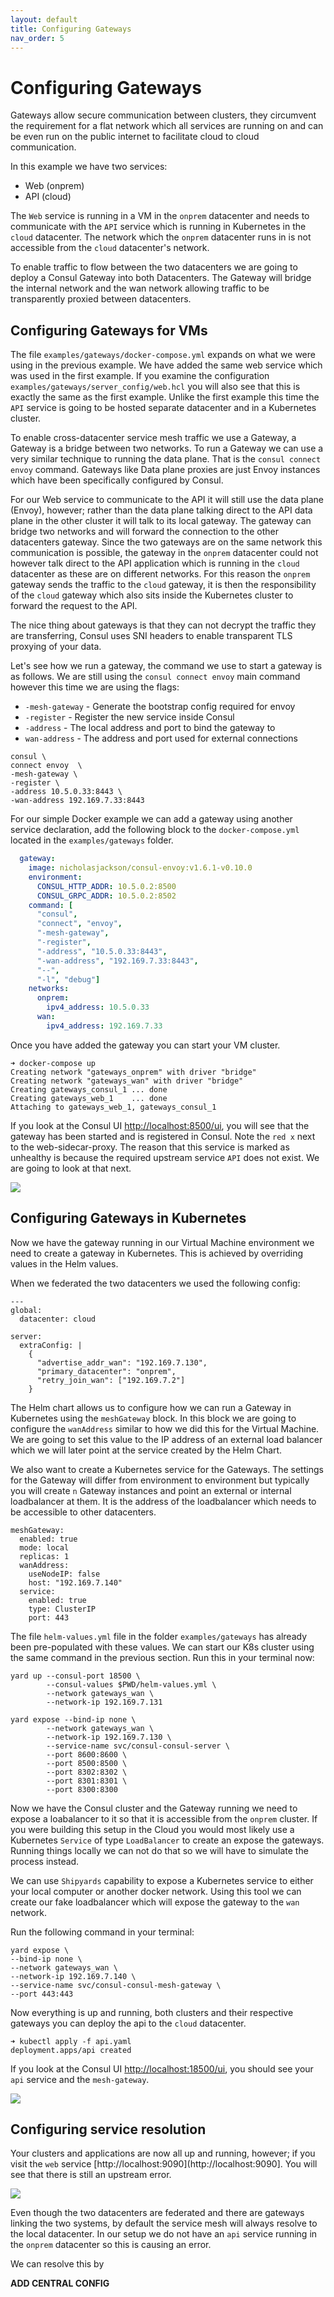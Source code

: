 ```yaml
---
layout: default
title: Configuring Gateways
nav_order: 5
---
```


# Configuring Gateways

Gateways allow secure communication between clusters, they circumvent the requirement for a flat network which all services are running on and can be even run on the public internet to facilitate cloud to cloud communication.

In this example we have two services:
* Web (onprem)
* API (cloud)

The `Web` service is running in a VM in the `onprem` datacenter and needs to communicate with the `API` service which is running in Kubernetes in the `cloud` datacenter. The network which the `onprem` datacenter runs in is not accessible from the `cloud` datacenter's network.

To enable traffic to flow between the two datacenters we are going to deploy a Consul Gateway into both Datacenters. The Gateway will bridge the internal network and the wan network allowing traffic to be transparently proxied between datacenters.

## Configuring Gateways for VMs

The file `examples/gateways/docker-compose.yml` expands on what we were using in the previous example. We have added the same web service which was used in the first example. If you examine the configuration `examples/gateways/server_config/web.hcl` you will also see that this is exactly the same as the first example. Unlike the first example this time the `API` service is going to be hosted separate datacenter and in a Kubernetes cluster.

To enable cross-datacenter service mesh traffic we use a Gateway, a Gateway is a bridge between two networks. To run a Gateway we can use a very similar technique to running the data plane. That is the `consul connect envoy` command. Gateways like Data plane proxies are just Envoy instances which have been specifically configured by Consul.

For our Web service to communicate to the API it will still use the data plane (Envoy), however; rather than the data plane talking direct to the API data plane in the other cluster it will talk to its local gateway. The gateway can bridge two networks and will forward the connection to the other datacenters gateway. Since the two gateways are on the same network this communication  is possible, the gateway in the `onprem` datacenter could not however talk direct to the API application which is running in the `cloud` datacenter as these are on different networks. For this reason the `onprem` gateway sends the traffic to the `cloud` gateway, it is then the responsibility of the `cloud` gateway which also sits inside the Kubernetes cluster to forward the request to the API.

The nice thing about gateways is that they can not decrypt the traffic they are transferring, Consul uses SNI headers to enable transparent TLS proxying of your data.

Let's see how we run a gateway, the command we use to start a gateway is as follows. We are still using the `consul connect envoy` main command however this time we are using the flags: 

* `-mesh-gateway`  - Generate the bootstrap config required for envoy
* `-register` - Register the new service inside Consul
* `-address` - The local address and port to bind the gateway to
* `wan-address` - The address and port used for external connections

```
consul \
connect envoy  \
-mesh-gateway \
-register \
-address 10.5.0.33:8443 \
-wan-address 192.169.7.33:8443
```

For our simple Docker example we can add a gateway using another service declaration, add the following block to the `docker-compose.yml` located in the `examples/gateways` folder.

```yaml
  gateway:
    image: nicholasjackson/consul-envoy:v1.6.1-v0.10.0
    environment:
      CONSUL_HTTP_ADDR: 10.5.0.2:8500
      CONSUL_GRPC_ADDR: 10.5.0.2:8502
    command: [
      "consul",
      "connect", "envoy",
      "-mesh-gateway",
      "-register",
      "-address", "10.5.0.33:8443",
      "-wan-address", "192.169.7.33:8443",
      "--",
      "-l", "debug"]
    networks:
      onprem:
        ipv4_address: 10.5.0.33
      wan:
        ipv4_address: 192.169.7.33
```

Once you have added the gateway you can start your VM cluster.

```
➜ docker-compose up
Creating network "gateways_onprem" with driver "bridge"
Creating network "gateways_wan" with driver "bridge"
Creating gateways_consul_1 ... done
Creating gateways_web_1    ... done
Attaching to gateways_web_1, gateways_consul_1
```

If you look at the Consul UI [http://localhost:8500/ui](http://localhost:8500/ui), you will see that the gateway has been started and is registered in Consul. Note the `red x` next to the web-sidecar-proxy. The reason that this service is marked as unhealthy is because the required upstream service `API` does not exist. We are going to look at that next.

![](images/gateways/consul_ui.png)


## Configuring Gateways in Kubernetes
Now we have the gateway running in our Virtual Machine environment we need to create a gateway in Kubernetes. This is achieved by overriding values in the Helm values.

When we federated the two datacenters we used the following config:

```
---
global:
  datacenter: cloud

server:
  extraConfig: |
    {
      "advertise_addr_wan": "192.169.7.130",
      "primary_datacenter": "onprem",
      "retry_join_wan": ["192.169.7.2"]
    }
```

The Helm chart allows us to configure how we can run a Gateway in Kubernetes using the `meshGateway` block. In this block we are going to configure the `wanAddress` similar to how we did this for the Virtual Machine. We are going to set this value to the IP address of an external load balancer which we will later point at the service created by the Helm Chart.

We also want to create a Kubernetes service for the Gateways. The settings for the Gateway will differ from environment to environment but typically you will create `n` Gateway instances and point an external or internal loadbalancer at them. It is the address of the loadbalancer which needs to be accessible to other datacenters.

```
meshGateway:
  enabled: true
  mode: local
  replicas: 1
  wanAddress:
    useNodeIP: false
    host: "192.169.7.140"
  service:
    enabled: true
    type: ClusterIP
    port: 443
```

The file `helm-values.yml` file in the folder `examples/gateways` has already been pre-populated with these values. We can start our K8s cluster using the same command in the previous section. Run this in your terminal now:

```
yard up --consul-port 18500 \
        --consul-values $PWD/helm-values.yml \
        --network gateways_wan \
        --network-ip 192.169.7.131

yard expose --bind-ip none \
        --network gateways_wan \
        --network-ip 192.169.7.130 \
        --service-name svc/consul-consul-server \
        --port 8600:8600 \
        --port 8500:8500 \
        --port 8302:8302 \
        --port 8301:8301 \
        --port 8300:8300
```

Now we have the Consul cluster and the Gateway running we need to expose a loabalancer to it so that it is accessible from the `onprem` cluster. If you were building this setup in the Cloud you would most likely use a Kubernetes `Service` of type `LoadBalancer` to create an expose the gateways. Running things locally we can not do that so we will have to simulate the process instead.

We can use `Shipyards` capability to expose a Kubernetes service to either your local computer or another docker network. Using this tool we can create our fake loadbalancer which will expose the gateway to the `wan` network.

Run the following command in your terminal:

```
yard expose \
--bind-ip none \
--network gateways_wan \
--network-ip 192.169.7.140 \
--service-name svc/consul-consul-mesh-gateway \
--port 443:443
```

Now everything is up and running, both clusters and their respective gateways you can deploy the api to the `cloud` datacenter.

```
➜ kubectl apply -f api.yaml 
deployment.apps/api created
```

If you look at the Consul UI [http://localhost:18500/ui](http://localhost:18599/ui), you should see your `api` service and the `mesh-gateway`.

![](images/gateways/consul_ui_k8s.png)

## Configuring service resolution
Your clusters and applications are now all up and running, however; if you visit the `web` service [http://localhost:9090](http://localhost:9090]. You will see that there is still an upstream error.

![](images/gateways/fake_service_broken.png)

Even though the two datacenters are federated and there are gateways linking the two systems, by default the service mesh will always resolve to the local datacenter. In our setup we do not have an `api` service running in the `onprem` datacenter so this is causing an error.

We can resolve this by 

**ADD CENTRAL CONFIG**